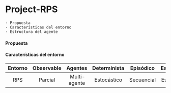 Project-RPS
===========


    · Propuesta
    · Características del entorno
    · Estructura del agente

#### Propuesta

#### Características del entorno

Entorno | Observable| Agentes | Determinista | Episódico | Estático | Discreto | Conocido | Adverso |
:---: | :---: | :---: | :---: | :---: | :---: | :---: | :---: | :---: |
 RPS | Parcial | Multi-agente | Estocástico | Secuencial | Estático |  Discreto |  Conocido | Adverso |

